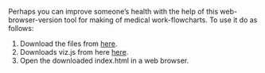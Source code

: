 <script>
document.getElementById( "demosmall").style.backgroundColor="#EFAB00";
document.getElementById( "demotext").style.color="#000000";
document.getElementById( "demo").className="menu2active";
</script>

Perhaps you can improve someone’s health with the help of this web-browser-version tool for making of medical work-flowcharts. To use it do as follows:

<ol>
<li>Download the files from <a href="https://github.com/RickardHultgren/lympha/tree/JavaScript">here</a>.</li>
<li>Downloads viz.js from here <a href="https://github.com/mdaines/viz.js/releases">here</a>.</li>
<li>Open the downloaded index.html in a web browser.</li>
</ol>

